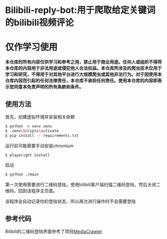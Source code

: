 # Bilibili-reply-bot:用于爬取给定关键词的bilibili视频评论

# **仅作学习使用**

**本仓库的所有内容仅供学习和参考之用，禁止用于商业用途。任何人或组织不得将本仓库的内容用于非法用途或侵犯他人合法权益。本仓库所涉及的爬虫技术仅用于学习和研究，不得用于对其他平台进行大规模爬虫或其他非法行为。对于因使用本仓库内容而引起的任何法律责任，本仓库不承担任何责任。使用本仓库的内容即表示您同意本免责声明的所有条款和条件。**

## 使用方法

首先，创建虚拟环境并安装相关依赖
``` bash
$ python -m venv venv
$ .venv\Scripts\activate
$ pip install -r requirements.txt
```

运行前可能需要手动安装chromium
```bash
$ playwright install
```

启动
``` bash
$ python ./main
```

第一次使用需要进行二维码登陆，使用bilibili客户端扫描二维码登陆，然后关闭二维码，回到该程序主页面。

该程序会自动记录你的登陆状态，所以再次进行操作时不会需要登陆

## 参考代码

Bilibili的二维码登陆界面参考了项目[MediaCrawler](https://github.com/NanmiCoder/MediaCrawler/)

